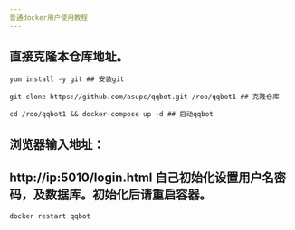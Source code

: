 ```yaml
---
普通docker用户使用教程
---
```

## 直接克隆本仓库地址。

```
yum install -y git ## 安装git

git clone https://github.com/asupc/qqbot.git /roo/qqbot1 ## 克隆仓库

cd /roo/qqbot1 && docker-compose up -d ## 启动qqbot

```

## 浏览器输入地址：

## http://ip:5010/login.html 自己初始化设置用户名密码，及数据库。初始化后请重启容器。

```
docker restart qqbot
```
